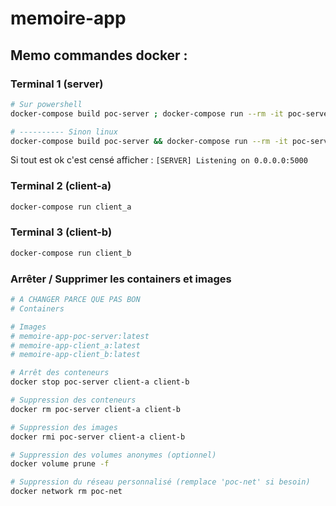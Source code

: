 # memoire-app

## Memo commandes docker :

### Terminal 1 (server)
```sh
# Sur powershell
docker-compose build poc-server ; docker-compose run --rm -it poc-server

# ---------- Sinon linux
docker-compose build poc-server && docker-compose run --rm -it poc-server
```

Si tout est ok c'est censé afficher : `[SERVER] Listening on 0.0.0.0:5000`

### Terminal 2 (client-a)
```sh
docker-compose run client_a
```

### Terminal 3 (client-b)
```sh
docker-compose run client_b
```



### Arrêter / Supprimer les containers et images

```sh
# A CHANGER PARCE QUE PAS BON
# Containers 

# Images
# memoire-app-poc-server:latest
# memoire-app-client_a:latest
# memoire-app-client_b:latest

# Arrêt des conteneurs
docker stop poc-server client-a client-b

# Suppression des conteneurs
docker rm poc-server client-a client-b

# Suppression des images
docker rmi poc-server client-a client-b

# Suppression des volumes anonymes (optionnel)
docker volume prune -f

# Suppression du réseau personnalisé (remplace 'poc-net' si besoin)
docker network rm poc-net
```